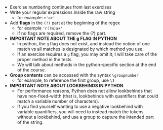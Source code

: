 - Exercise numbering continues from last exercises
- Write your regular expressions inside the raw string
  - for example: `r'a+'`
- Add **flags** in the `(?)` part at the beginning of the regex
  - for example `'r(?m)a+'`
  - if no flags are required, remove the (?) part.
- **IMPORTANT NOTE ABOUT THE g FLAG IN PYTHON**
  - In python, the `g` flag does not exist, and instead the notion of one match vs all matches is designated by which method you use.
  - If an exercise requires a `g` flag, you may omit it; I will take care of the proper method in the tests.
  - We will talk about methods in the python-specific section at the end of the course.
- **Group contents** can be accessed with the syntax `\groupnumber`
  - for example, to reference the first group, use `\1`
- **IMPORTANT NOTE ABOUT LOOKBEHINDS IN PYTHON**
  - For performance reasons, Python does not allow lookbehinds that have non-fixed-width (that is, lookbehinds with quantifiers that could match a variable number of characters).
  - If you find yourself wanting to use a negative lookbehind with variable quantifiers, you will need to instead match the tokens without a lookbehind, and use a group to capture the intended part of the string.
